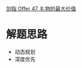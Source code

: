 [剑指 Offer 47. 礼物的最大价值](https://leetcode-cn.com/problems/li-wu-de-zui-da-jie-zhi-lcof/)


# 解题思路

- 动态规划
- 深度优先
